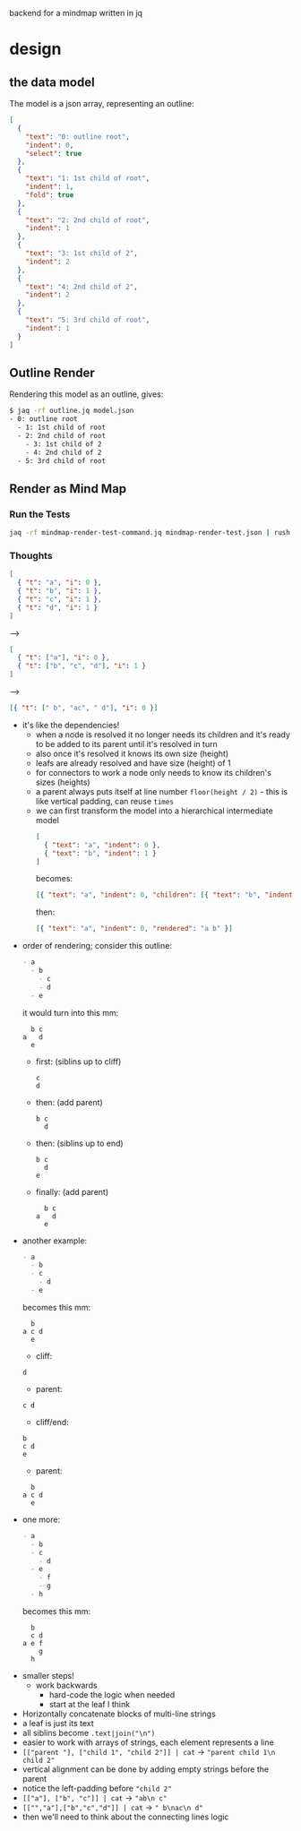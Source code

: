 backend for a mindmap written in jq

# design

## the data model

The model is a json array, representing an outline:

```json
[
  {
    "text": "0: outline root",
    "indent": 0,
    "select": true
  },
  {
    "text": "1: 1st child of root",
    "indent": 1,
    "fold": true
  },
  {
    "text": "2: 2nd child of root",
    "indent": 1
  },
  {
    "text": "3: 1st child of 2",
    "indent": 2
  },
  {
    "text": "4: 2nd child of 2",
    "indent": 2
  },
  {
    "text": "5: 3rd child of root",
    "indent": 1
  }
]
```

## Outline Render

Rendering this model as an outline, gives:

```sh
$ jaq -rf outline.jq model.json
- 0: outline root
  - 1: 1st child of root
  - 2: 2nd child of root
    - 3: 1st child of 2
    - 4: 2nd child of 2
  - 5: 3rd child of root
```

## Render as Mind Map

### Run the Tests

```sh
jaq -rf mindmap-render-test-command.jq mindmap-render-test.json | rush {}
```

### Thoughts

```json
[
  { "t": "a", "i": 0 },
  { "t": "b", "i": 1 },
  { "t": "c", "i": 1 },
  { "t": "d", "i": 1 }
]
```

-->

```json
[
  { "t": ["a"], "i": 0 },
  { "t": ["b", "c", "d"], "i": 1 }
]
```

-->

```json
[{ "t": [" b", "ac", " d"], "i": 0 }]
```

- it's like the dependencies!
  - when a node is resolved it no longer needs its children and it's ready to be added to its parent until it's resolved in turn
  - also once it's resolved it knows its own size (height)
  - leafs are already resolved and have size (height) of 1
  - for connectors to work a node only needs to know its children's sizes (heights)
  - a parent always puts itself at line number `floor(height / 2)` - this is like vertical padding, can reuse `times`
  - we can first transform the model into a hierarchical intermediate model
    ```json
    [
      { "text": "a", "indent": 0 },
      { "text": "b", "indent": 1 }
    ]
    ```
    becomes:
    ```json
    [{ "text": "a", "indent": 0, "children": [{ "text": "b", "indent": 1 }] }]
    ```
    then:
    ```json
    [{ "text": "a", "indent": 0, "rendered": "a b" }]
    ```
- order of rendering; consider this outline:
  ```md
  - a
    - b
      - c
      - d
    - e
  ```
  it would turn into this mm:
  ```
    b c
  a   d
    e
  ```
  - first: (siblins up to cliff)
    ```
    c
    d
    ```
  - then: (add parent)
    ```
    b c
      d
    ```
  - then: (siblins up to end)
    ```
    b c
      d
    e
    ```
  - finally: (add parent)
    ```
      b c
    a   d
      e
    ```
- another example:
  ```md
  - a
    - b
    - c
      - d
    - e
  ```
  becomes this mm:
  ```
    b
  a c d
    e
  ```
  - cliff:
  ```
  d
  ```
  - parent:
  ```
  c d
  ```
  - cliff/end:
  ```
  b
  c d
  e
  ```
  - parent:
  ```
    b
  a c d
    e
  ```
- one more:
  ```md
  - a
    - b
    - c
      - d
    - e
      - f
      - g
    - h
  ```
  becomes this mm:
  ```
    b
    c d
  a e f
      g
    h
  ```
- smaller steps!
  - work backwards
    - hard-code the logic when needed
    - start at the leaf I think
- Horizontally concatenate blocks of multi-line strings
- a leaf is just its text
- all siblins become `.text|join("\n")`
- easier to work with arrays of strings, each element represents a line
- `[["parent "], ["child 1", "child 2"]] | cat` -> `"parent child 1\n child 2"`
- vertical alignment can be done by adding empty strings before the parent
- notice the left-padding before `"child 2"`
- `[["a"], ["b", "c"]] | cat` -> `"ab\n c"`
- `[["","a"],["b","c","d"]] | cat` -> `" b\nac\n d"`
- then we'll need to think about the connecting lines logic
